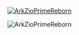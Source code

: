 [![ArkZioPrimeReborn](https://readme-typing-svg.demolab.com?font=Fira+Code&size=12&pause=1000&width=435&lines=Welcome+to+ArkZioPrimeReborn+Github;Just+a+China+Author+to+built+Mediatek+machine+ROM;Redmi+K50+Redmi+K60+Ultra+Redmi+K70+Ultra+Redmi+K80++Ultra)](https://git.io/typing-svg)

![ArkZioPrimeReborn](https://metrics.lecoq.io/ArkZioPrimeReborn?template=classic&base=header%2C%20activity%2C%20community%2C%20repositories%2C%20metadata&base.indepth=false&base.hireable=false&base.skip=false&config.timezone=Asia%2FShanghai)

